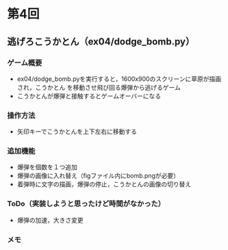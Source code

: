 # 第4回
## 逃げろこうかとん（ex04/dodge_bomb.py）
### ゲーム概要
- ex04/dodge_bomb.pyを実行すると，1600x900のスクリーンに草原が描画され，こうかとん
を移動させ飛び回る爆弾から逃げるゲーム
- こうかとんが爆弾と接触するとゲームオーバーになる
### 操作方法
- 矢印キーでこうかとんを上下左右に移動する
### 追加機能
- 爆弾を個数を１つ追加
- 爆弾の画像に入れ替え（figファイル内にbomb.pngが必要）
- 着弾時に文字の描画，爆弾の停止，こうかとんの画像の切り替え
### ToDo（実装しようと思ったけど時間がなかった）
- 爆弾の加速，大きさ変更
### メモ
